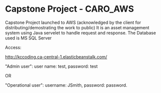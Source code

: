 # Capstone Project - CARO_AWS

Capstone Project launched to AWS (acknowledged by the client for distributing/demostrating the work to public) It is an asset management system using Java servelet to handle request and response. The Database used is MS SQL Server

Access:

http://kccoding.ca-central-1.elasticbeanstalk.com/

"Admin user": user name: test, password: test

OR

"Operational user": username: JSmith, password: password.
